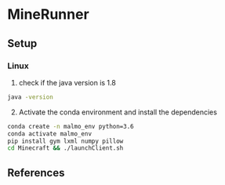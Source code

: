 # MineRunner
## Setup
### Linux
1. check if the java version is 1.8
```bash
java -version
```
2. Activate the conda environment and install the dependencies
```bash
conda create -n malmo_env python=3.6
conda activate malmo_env
pip install gym lxml numpy pillow
cd Minecraft && ./launchClient.sh
```
## References
